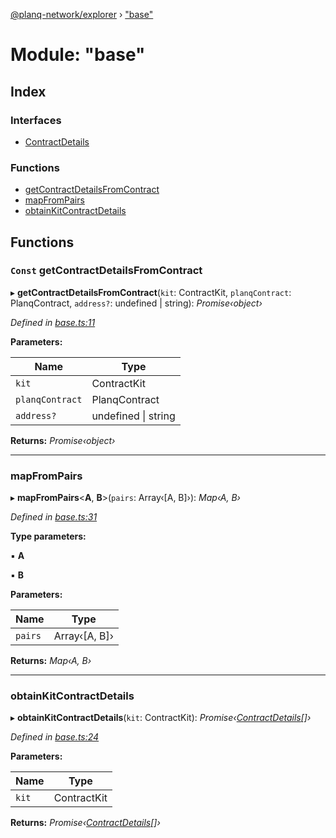 [@planq-network/explorer](../README.md) › ["base"](_base_.md)

# Module: "base"

## Index

### Interfaces

* [ContractDetails](../interfaces/_base_.contractdetails.md)

### Functions

* [getContractDetailsFromContract](_base_.md#const-getcontractdetailsfromcontract)
* [mapFromPairs](_base_.md#mapfrompairs)
* [obtainKitContractDetails](_base_.md#obtainkitcontractdetails)

## Functions

### `Const` getContractDetailsFromContract

▸ **getContractDetailsFromContract**(`kit`: ContractKit, `planqContract`: PlanqContract, `address?`: undefined | string): *Promise‹object›*

*Defined in [base.ts:11](https://github.com/planq-network/planq-sdk/blob/master/packages/sdk/explorer/src/base.ts#L11)*

**Parameters:**

Name | Type |
------ | ------ |
`kit` | ContractKit |
`planqContract` | PlanqContract |
`address?` | undefined &#124; string |

**Returns:** *Promise‹object›*

___

###  mapFromPairs

▸ **mapFromPairs**<**A**, **B**>(`pairs`: Array‹[A, B]›): *Map‹A, B›*

*Defined in [base.ts:31](https://github.com/planq-network/planq-sdk/blob/master/packages/sdk/explorer/src/base.ts#L31)*

**Type parameters:**

▪ **A**

▪ **B**

**Parameters:**

Name | Type |
------ | ------ |
`pairs` | Array‹[A, B]› |

**Returns:** *Map‹A, B›*

___

###  obtainKitContractDetails

▸ **obtainKitContractDetails**(`kit`: ContractKit): *Promise‹[ContractDetails](../interfaces/_base_.contractdetails.md)[]›*

*Defined in [base.ts:24](https://github.com/planq-network/planq-sdk/blob/master/packages/sdk/explorer/src/base.ts#L24)*

**Parameters:**

Name | Type |
------ | ------ |
`kit` | ContractKit |

**Returns:** *Promise‹[ContractDetails](../interfaces/_base_.contractdetails.md)[]›*
